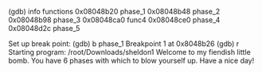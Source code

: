 (gdb) info functions
	0x08048b20  phase_1
	0x08048b48  phase_2
	0x08048b98  phase_3
	0x08048ca0  func4
	0x08048ce0  phase_4
	0x08048d2c  phase_5

Set up break point:
    (gdb) b phase_1
    Breakpoint 1 at 0x8048b26
    (gdb) r
    Starting program: /root/Downloads/sheldon1
    Welcome to my fiendish little bomb. You have 6 phases with
which to blow yourself up. Have a nice day!

